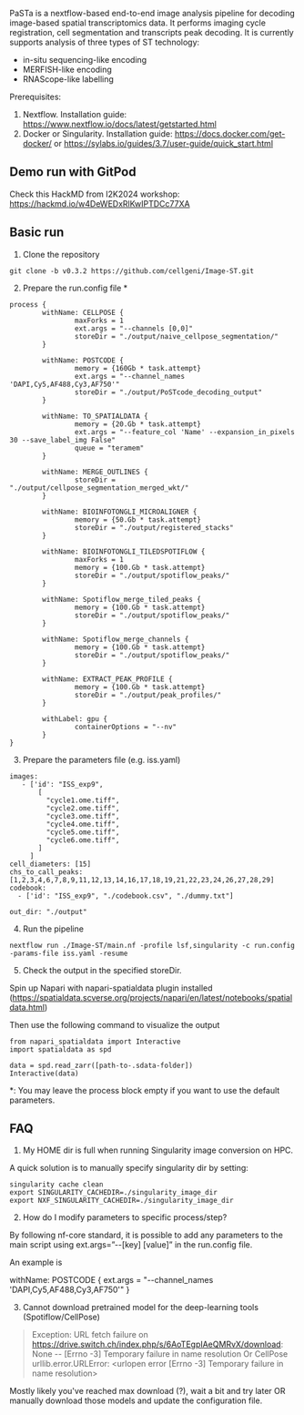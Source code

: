 PaSTa is a nextflow-based end-to-end image analysis pipeline for decoding image-based spatial transcriptomics data. It performs imaging cycle registration, cell segmentation and transcripts peak decoding. It is currently supports analysis of three types of ST technology:

- in-situ sequencing-like encoding
- MERFISH-like encoding
- RNAScope-like labelling

Prerequisites:
1. Nextflow. Installation guide: https://www.nextflow.io/docs/latest/getstarted.html
2. Docker or Singularity. Installation guide: https://docs.docker.com/get-docker/ or https://sylabs.io/guides/3.7/user-guide/quick_start.html

Demo run with GitPod
---

Check this HackMD from I2K2024 workshop: https://hackmd.io/w4DeWEDxRlKwIPTDCc77XA

Basic run
---
1. Clone the repository
```
git clone -b v0.3.2 https://github.com/cellgeni/Image-ST.git
```
2. Prepare the run.config file *
```
process {
        withName: CELLPOSE {
                maxForks = 1
                ext.args = "--channels [0,0]"
                storeDir = "./output/naive_cellpose_segmentation/"
        }

        withName: POSTCODE {
                memory = {160Gb * task.attempt}
                ext.args = "--channel_names 'DAPI,Cy5,AF488,Cy3,AF750'"
                storeDir = "./output/PoSTcode_decoding_output"
        }

        withName: TO_SPATIALDATA {
                memory = {20.Gb * task.attempt}
                ext.args = "--feature_col 'Name' --expansion_in_pixels 30 --save_label_img False"
                queue = "teramem"
        }

        withName: MERGE_OUTLINES {
                storeDir = "./output/cellpose_segmentation_merged_wkt/"
        }

        withName: BIOINFOTONGLI_MICROALIGNER {
                memory = {50.Gb * task.attempt}
                storeDir = "./output/registered_stacks"
        }

        withName: BIOINFOTONGLI_TILEDSPOTIFLOW {
                maxForks = 1
                memory = {100.Gb * task.attempt}
                storeDir = "./output/spotiflow_peaks/"
        }

        withName: Spotiflow_merge_tiled_peaks {
                memory = {100.Gb * task.attempt}
                storeDir = "./output/spotiflow_peaks/"
        }

        withName: Spotiflow_merge_channels {
                memory = {100.Gb * task.attempt}
                storeDir = "./output/spotiflow_peaks/"
        }

        withName: EXTRACT_PEAK_PROFILE {
                memory = {100.Gb * task.attempt}
                storeDir = "./output/peak_profiles/"
        }

        withLabel: gpu {
                containerOptions = "--nv"
        }
}
```
3. Prepare the parameters file (e.g. iss.yaml)
```
images:
   - ['id': "ISS_exp9",
       [
         "cycle1.ome.tiff",
         "cycle2.ome.tiff",
         "cycle3.ome.tiff",
         "cycle4.ome.tiff",
         "cycle5.ome.tiff",
         "cycle6.ome.tiff",
       ]
     ]
cell_diameters: [15]
chs_to_call_peaks: [1,2,3,4,6,7,8,9,11,12,13,14,16,17,18,19,21,22,23,24,26,27,28,29]
codebook:
  - ['id': "ISS_exp9", "./codebook.csv", "./dummy.txt"]

out_dir: "./output"
```
4. Run the pipeline
```
nextflow run ./Image-ST/main.nf -profile lsf,singularity -c run.config -params-file iss.yaml -resume
```
5. Check the output in the specified storeDir.

Spin up Napari with napari-spatialdata plugin installed (https://spatialdata.scverse.org/projects/napari/en/latest/notebooks/spatialdata.html)

Then use the following command to visualize the output
```
from napari_spatialdata import Interactive
import spatialdata as spd

data = spd.read_zarr([path-to-.sdata-folder])
Interactive(data)
```

*: You may leave the process block empty if you want to use the default parameters.

FAQ
---

1. My HOME dir is full when running Singularity image conversion on HPC.

A quick solution is to manually specify singularity dir by setting:


```
singularity cache clean
export SINGULARITY_CACHEDIR=./singularity_image_dir
export NXF_SINGULARITY_CACHEDIR=./singularity_image_dir
```

2. How do I modify parameters to specific process/step?

By following nf-core standard, it is possible to add any parameters to the main script using ext.args=”--[key] [value]” in the run.config file.

An example is

withName: POSTCODE {
    ext.args = "--channel_names 'DAPI,Cy5,AF488,Cy3,AF750'"
}

3. Cannot download pretrained model for the deep-learning tools (Spotiflow/CellPose)

> Exception: URL fetch failure on https://drive.switch.ch/index.php/s/6AoTEgpIAeQMRvX/download: None -- [Errno -3] Temporary failure in name resolution
Or CellPose
urllib.error.URLError: <urlopen error [Errno -3] Temporary failure in name resolution>

Mostly likely you've reached max download (?), wait a bit and try later OR manually download those models and update the configuration file.